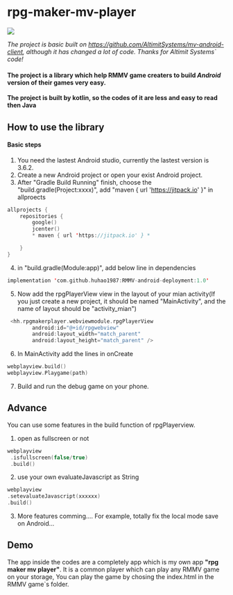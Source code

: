 # rpg-maker-mv-player

<img src="https://img.shields.io/github/v/release/huhao1987/RMMV-android-deployment.svg">


 *The project is basic built on https://github.com/AltimitSystems/mv-android-client, although it has changed a lot of code. Thanks for Altimit Systems` code!*

#### The project is a library which help RMMV game creaters to build  _Android_  version of their games very easy.
**The project is built by kotlin, so the codes of it are less and easy to read then Java**

## How to use the library
#### Basic steps
1. You need the lastest Android studio, currently the lastest version is 3.6.2.
2. Create a new Android project or open your exist Android project.
3. After "Gradle Build Running" finish, choose the "build.gradle(Project:xxxx)", add "maven { url 'https://jitpack.io' }" in allproects
```kotlin
allprojects {
    repositories {
        google()
        jcenter()
        * maven { url 'https://jitpack.io' } *

    }
}
```

4. in "build.gradle(Module:app)", add below line in dependencies
```kotlin
implementation 'com.github.huhao1987:RMMV-android-deployment:1.0'
```

5. Now add the rpgPlayerView view in the layout of your mian activity(If you just create a new project, it should be named "MainActivity", and the name of layout should be "activity_mian")
```kotlin
 <hh.rpgmakerplayer.webviewmodule.rpgPlayerView
        android:id="@+id/rpgwebview"
        android:layout_width="match_parent"
        android:layout_height="match_parent" />
 ```
6. In MainActivity add the lines in onCreate
```kotlin
webplayview.build()
webplayview.Playgame(path)
```
7. Build and run the debug game on your phone.

## Advance 
You can use some features in the build function of rpgPlayerview.
1) open as fullscreen or not
```kotlin
webplayview
 .isfullscreen(false/true)
 .build()
 ```
2) use your own evaluateJavascript as String
 ```kotlin
webplayview
 .setevaluateJavascript(xxxxxx)
 .build()
 ```
3) More features comming....
For example, totally fix the local mode save on Android...


## Demo
The app inside the codes are a completely app which is my own app **"rpg maker mv player"**. It is a common player which can play any RMMV game on your storage, You can play the game by chosing the index.html in the RMMV game`s folder. 


